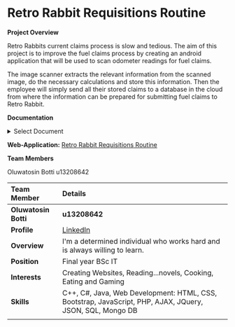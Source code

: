 # Retro Rabbit Requisitions Routine

**Project Overview**

Retro Rabbits current claims process is slow and tedious. The aim of this project is to improve the fuel claims process by creating an android application that will be used to scan odometer readings for fuel claims.

The image scanner extracts the relevant information from the scanned image, do the necessary calculations and store this information. Then the employee will simply send all their stored claims to a database in the cloud from where the information can be prepared for submitting fuel claims to Retro Rabbit.

**Documentation**
<details><summary> Select Document</summary></br>
<a href="https://github.com/cos301-2019-se/Reformed-Rabbit-Requisitions-Routine/blob/master/src-old/Documentation/Demo%201.pdf" target="_blank">SRS Document</a></br>
<a href="https://github.com/cos301-2019-se/Reformed-Rabbit-Requisitions-Routine/blob/master/src-old/Documentation/Demo%202.pdf" target="_blank">Architectural Design and Requirements Document</a></br>
<a href="SRS FInal.pdf"
target="_blank"> Functional and Architectural Design Document</a></br>
<a href="User_Manual_Final.pdf" target="_blank">User Manual Document</a></br>
<a href="src-old/Documentation/Updated_Coding_Standards.pdf" target="_blank">Coding Standards Document</a></br>
</details>

**Web-Application:**
<a href = "https://cos301-2019-se.github.io/Botti-Oluwatosin/web-app/"> Retro Rabbit Requisitions Routine </a>


**Team Members**

Oluwatosin Botti u13208642 <br>

|Team Member | Details | 
| :---         | :---         |  
|**Oluwatosin Botti**|**u13208642** |
|**Profile** |<a href="https://www.linkedin.com/in/tosin-botti-9245a3a1/" target="_blank">LinkedIn</a>|
|**Overview**|I&#39;m a determined individual who works hard and is always willing to learn. |
|**Position** |Final year BSc IT|
|**Interests** |Creating Websites, Reading...novels, Cooking, Eating and Gaming|
|**Skills**|C++, C#, Java, Web Development: HTML, CSS, Bootstrap, JavaScript, PHP, AJAX, JQuery, JSON, SQL, Mongo DB|
|       |


